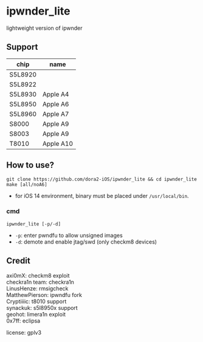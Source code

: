 # ipwnder_lite  
lightweight version of ipwnder  


## Support  
| chip | name |
|---------|----------|
| S5L8920 |  |
| S5L8922 |  |
| S5L8930 | Apple A4 |
| S5L8950 | Apple A6 |
| S5L8960 | Apple A7 |
| S8000 | Apple A9 |
| S8003 | Apple A9 |
| T8010 | Apple A10 |


## How to use?
```
git clone https://github.com/dora2-iOS/ipwnder_lite && cd ipwnder_lite
make [all/noA6]
```
- for iOS 14 environment, binary must be placed under `/usr/local/bin`.  

### cmd
```
ipwnder_lite [-p/-d]  
```
- `-p`: enter pwndfu to allow unsigned images  
- `-d`: demote and enable jtag/swd (only checkm8 devices)  


## Credit  
axi0mX: checkm8 exploit  
checkra1n team: checkra1n  
LinusHenze: rmsigcheck  
MatthewPierson: ipwndfu fork  
Cryptiiiic: t8010 support  
synackuk: s5l8950x support  
geohot: limera1n exploit  
0x7ff: eclipsa  

license: gplv3  

